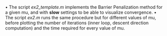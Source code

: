 • The script *ex2_template.m* implements the Barrier Penalization method for a given mu, and with **slow** settings to be able to visualize convergence. 
• The script *ex2.m* runs the same procedure but for different values of mu, before plotting the number of iterations (inner loop, descent direction computation) and the time required for every value of mu. 
